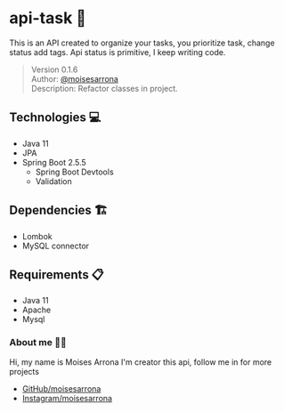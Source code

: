 # api-task 📓
This is an API created to organize your tasks, you prioritize task, change status add tags. Api status is primitive, I keep writing code.  
  
>Version 0.1.6  
Author: [@moisesarrona](https://github.com/mosesarrona)  
Description: Refactor classes in project.

## Technologies 💻
- Java 11
- JPA
- Spring Boot 2.5.5
  - Spring Boot Devtools
  - Validation

## Dependencies 🏗️
- Lombok
- MySQL connector

## Requirements 📋
- Java 11
- Apache
- Mysql

### About me 👨‍💻
Hi, my name is Moises Arrona I'm creator this api, follow me in for more projects

- [GitHub/moisesarrona](https://github.com/mosesarrona)
- [Instagram/moisesarrona](https://www.instagram.com/moisesarrona/)